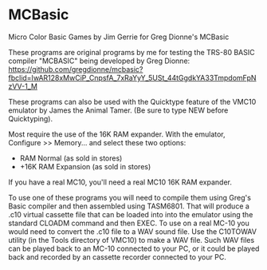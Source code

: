 # MCBasic
 Micro Color Basic Games by Jim Gerrie for Greg Dionne's MCBasic

These programs are original programs by me for testing the TRS-80 BASIC compiler "MCBASIC" being developed by Greg Dionne: https://github.com/gregdionne/mcbasic?fbclid=IwAR128xMwCiP_CnpsfA_7xRaYyY_5USt_44tGgdkYA33TmpdomFpNzVV-1_M

These programs can also be used with the Quicktype feature of the VMC10 emulator by James the Animal Tamer.  (Be sure to type NEW before Quicktyping).

Most require the use of the 16K RAM expander.  With the emulator, 
Configure >> Memory... and select these two options:
* RAM Normal (as sold in stores) 
* +16K RAM Expansion (as sold in stores)

If you have a real MC10, you'll need a real MC10 16K RAM expander.

To use one of these programs you will need to compile them using Greg's Basic compiler and then assembled using TASM6801.  That will produce a .c10 virtual cassette file that can be loaded into into the emulator using the standard CLOADM command and then EXEC.  To use on a real MC-10 you would need to convert the .c10 file to a WAV sound file.  Use the C10TOWAV utility (in the Tools directory of VMC10) to make a WAV file.  Such WAV files can be played back to an MC-10 connected to your PC, or it could be played back and recorded by an cassette recorder connected to your PC.
